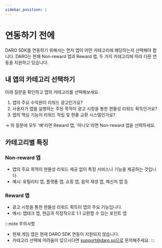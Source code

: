 ```yaml
---
sidebar_position: 1
---
```


# 연동하기 전에

DARO SDK를 연동하기 위해서는 먼저 앱이 어떤 카테고리에 해당하는지 선택해야 합니다. DARO는 현재 Non-reward 앱과 Reward 앱, 두 가지 카테고리에 따라 다른 연동을 지원하고 있습니다.

## 내 앱의 카테고리 선택하기

아래 질문을 확인하고 앱의 카테고리를 선택해보세요.

1. 앱의 주요 수익원이 리워드 광고인가요?
2. 사용자가 앱을 실행하는 주된 목적이 광고 시청을 통한 현물성 리워드 획득인가요?
3. 앱의 핵심 기능이 리워드 적립 및 현물 교환 시스템인가요?

→ 위 질문에 모두 '예'라면 Reward 앱, '아니오'라면 Non-reward 앱을 선택하세요.

## 카테고리별 특징

### Non-reward 앱
- 앱의 주요 목적이 현물성 리워드 제공 없이 특정 서비스나 기능을 제공하는 것입니다.
- 예시: 유틸리티 앱, 플랫폼 앱, 쇼핑 앱, 음악 재생 앱, 메신저 앱 등

### Reward 앱
- 광고 시청을 통한 현물성 리워드 획득이 앱의 주요 기능입니다.
- 예시: 앱테크 앱, 현금과 직접적으로 1:1 교환할 수 있는 포인트 앱

:::note 주의사항
- 현재 게임 앱은 현재 DARO SDK 연동이 지원되지 않습니다.
- 카테고리 선택에 어려움이 있으시다면 support@daro.so으로 문의해주세요.
:::